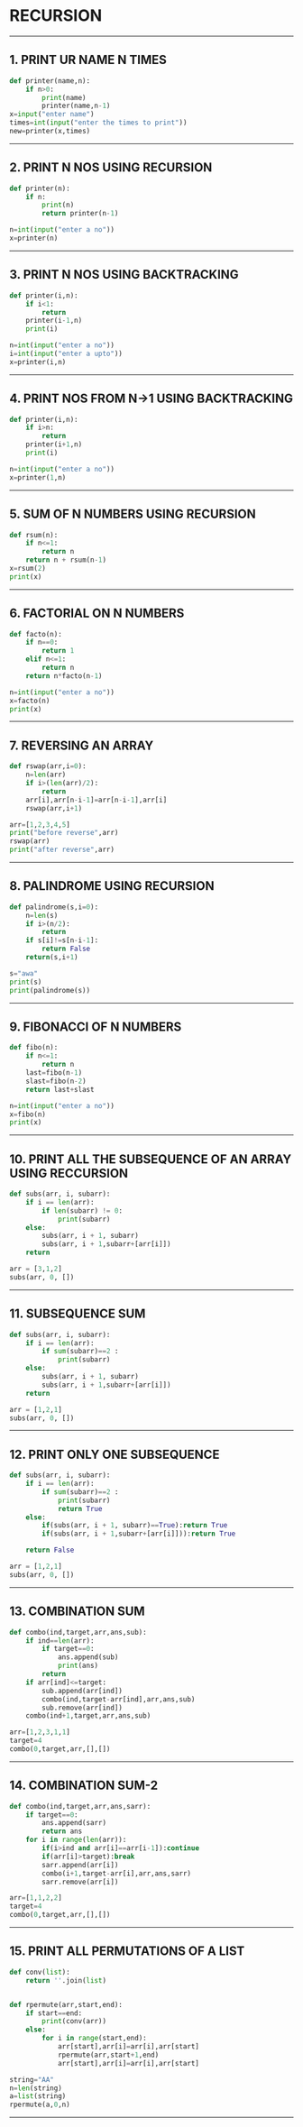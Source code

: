 # RECURSION
---
## 1. PRINT UR NAME N TIMES
```python
def printer(name,n):
	if n>0:
		print(name)
		printer(name,n-1)
x=input("enter name")
times=int(input("enter the times to print"))
new=printer(x,times)
```
---
## 2. PRINT N NOS USING RECURSION
```python
def printer(n):
	if n:
		print(n)
		return printer(n-1)

n=int(input("enter a no"))
x=printer(n)
```
---

## 3. PRINT N NOS USING BACKTRACKING
```python
def printer(i,n):
	if i<1:
		return
	printer(i-1,n)
	print(i)

n=int(input("enter a no"))
i=int(input("enter a upto"))
x=printer(i,n)
```
---

## 4. PRINT NOS FROM N->1 USING BACKTRACKING
```python
def printer(i,n):
	if i>n:
		return
	printer(i+1,n)
	print(i)

n=int(input("enter a no"))
x=printer(1,n)
```
---
## 5. SUM OF N NUMBERS USING RECURSION
```python
def rsum(n):
	if n<=1:
		return n
	return n + rsum(n-1)
x=rsum(2)
print(x)
```
---
## 6. FACTORIAL ON N NUMBERS
```python
def facto(n):
	if n==0:
		return 1
	elif n<=1:
		return n
	return n*facto(n-1)

n=int(input("enter a no"))
x=facto(n)
print(x)
```
---
## 7. REVERSING AN ARRAY
```python
def rswap(arr,i=0):
	n=len(arr)
	if i>(len(arr)/2):
		return
	arr[i],arr[n-i-1]=arr[n-i-1],arr[i]
	rswap(arr,i+1)

arr=[1,2,3,4,5]
print("before reverse",arr)
rswap(arr)
print("after reverse",arr)
```
---
## 8. PALINDROME USING RECURSION
```python
def palindrome(s,i=0):
	n=len(s)
	if i>(n/2):
		return
	if s[i]!=s[n-i-1]:
		return False
	return(s,i+1)

s="awa"
print(s)
print(palindrome(s))
```
---
##  9. FIBONACCI OF N NUMBERS
```python
def fibo(n):
	if n<=1:
		return n
	last=fibo(n-1)
	slast=fibo(n-2)
	return last+slast

n=int(input("enter a no"))
x=fibo(n)
print(x)
```
---
## 10. PRINT ALL THE SUBSEQUENCE OF AN ARRAY USING RECCURSION
```python
def subs(arr, i, subarr):
	if i == len(arr):
		if len(subarr) != 0:
			print(subarr)
	else:
		subs(arr, i + 1, subarr)
		subs(arr, i + 1,subarr+[arr[i]])
	return

arr = [3,1,2]
subs(arr, 0, [])
```
---
## 11. SUBSEQUENCE SUM
```python
def subs(arr, i, subarr):
	if i == len(arr):
		if sum(subarr)==2 :
			print(subarr)
	else:
		subs(arr, i + 1, subarr)
		subs(arr, i + 1,subarr+[arr[i]])
	return

arr = [1,2,1]
subs(arr, 0, [])
```
---
## 12. PRINT ONLY ONE SUBSEQUENCE
```python
def subs(arr, i, subarr):
	if i == len(arr):
		if sum(subarr)==2 :
			print(subarr)
			return True
	else:
		if(subs(arr, i + 1, subarr)==True):return True
		if(subs(arr, i + 1,subarr+[arr[i]])):return True

	return False

arr = [1,2,1]
subs(arr, 0, [])
```
---

## 13. COMBINATION SUM
```python
def combo(ind,target,arr,ans,sub):
	if ind==len(arr):
		if target==0:
			ans.append(sub)
			print(ans)
		return
	if arr[ind]<=target:
		sub.append(arr[ind])
		combo(ind,target-arr[ind],arr,ans,sub)
		sub.remove(arr[ind])
	combo(ind+1,target,arr,ans,sub)

arr=[1,2,3,1,1]
target=4
combo(0,target,arr,[],[])
```
---
## 14. COMBINATION SUM-2
```python
def combo(ind,target,arr,ans,sarr):
	if target==0:
		ans.append(sarr)
		return ans
	for i in range(len(arr)):
		if(i>ind and arr[i]==arr[i-1]):continue
		if(arr[i]>target):break
		sarr.append(arr[i])
		combo(i+1,target-arr[i],arr,ans,sarr)
		sarr.remove(arr[i])

arr=[1,1,2,2]
target=4
combo(0,target,arr,[],[])
```
---

## 15. PRINT ALL PERMUTATIONS OF A LIST
```python
def conv(list):
	return ''.join(list)


def rpermute(arr,start,end):
	if start==end:
		print(conv(arr))
	else:
		for i in range(start,end):
			arr[start],arr[i]=arr[i],arr[start]
			rpermute(arr,start+1,end)
			arr[start],arr[i]=arr[i],arr[start]

string="AA"
n=len(string)
a=list(string)
rpermute(a,0,n)
```
---

			








































